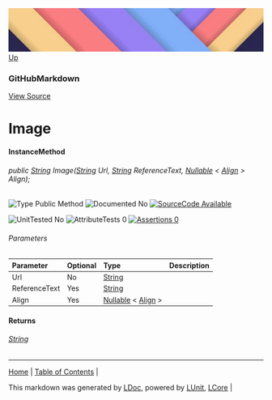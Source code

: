 ![](../Content/LDoc-banner-small.png "")
[Up](GitHubMarkdown.md)
### GitHubMarkdown
[View Source](../Markdown/GitHubMarkdown.cs)
# Image
#### InstanceMethod
###### public <a href="https://www.google.com/#q=C%23+System.String" alt="Search for 'System.String'" target="_blank">String</a> Image(<a href="https://www.google.com/#q=C%23+System.String" alt="Search for 'System.String'" target="_blank">String</a> Url, <a href="https://www.google.com/#q=C%23+System.String" alt="Search for 'System.String'" target="_blank">String</a> ReferenceText,  <a href="https://www.google.com/#q=C%23+System.Nullable&lt;T&gt;" alt="Search for 'System.Nullable&lt;T&gt;'" target="_blank">Nullable</a> &lt; <a href="https://www.google.com/#q=C%23+LCore.Extensions.L.Align" alt="Search for 'LCore.Extensions.L.Align'" target="_blank">Align</a> &gt; Align);

![Type Public Method](http://b.repl.ca/v1/Type-Public%20Method-lightgrey.png "") ![Documented No](http://b.repl.ca/v1/Documented-No-red.png "") [![SourceCode Available](http://b.repl.ca/v1/SourceCode-Available-brightgreen.png "")](../Markdown/GitHubMarkdown.cs#L410)

![UnitTested No](http://b.repl.ca/v1/UnitTested-No-lightgrey.png "") ![AttributeTests 0](http://b.repl.ca/v1/AttributeTests-0-lightgrey.png "") [![Assertions 0](http://b.repl.ca/v1/Assertions-0-lightgrey.png "")](../Markdown/GitHubMarkdown.cs)
###### Parameters

Parameter | Optional | Type | Description
:---  | :---  | :---  | :--- 
Url | No | <a href="https://www.google.com/#q=C%23+System.String" alt="Search for 'System.String'" target="_blank">String</a> | 
ReferenceText | Yes | <a href="https://www.google.com/#q=C%23+System.String" alt="Search for 'System.String'" target="_blank">String</a> | 
Align | Yes |  <a href="https://www.google.com/#q=C%23+System.Nullable&lt;T&gt;" alt="Search for 'System.Nullable&lt;T&gt;'" target="_blank">Nullable</a> &lt; <a href="https://www.google.com/#q=C%23+LCore.Extensions.L.Align" alt="Search for 'LCore.Extensions.L.Align'" target="_blank">Align</a> &gt; | 

#### Returns
###### <a href="https://www.google.com/#q=C%23+System.String" alt="Search for 'System.String'" target="_blank">String</a>
---

[Home](../../README.md) | [Table of Contents](../../TableOfContents.md) | 


This markdown was generated by [LDoc](https://github.com/CodeSingularity/LDoc), powered by [LUnit](https://github.com/CodeSingularity/LUnit), [LCore](https://github.com/CodeSingularity/LCore) | 


